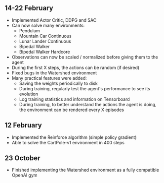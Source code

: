 
14-22 February
-----------

- Implemented Actor Critic, DDPG and SAC
- Can now solve many environments:
    - Pendulum
    - Mountain Car Continuous
    - Lunar Lander Continuous
    - Bipedal Walker
    - Bipedal Walker Hardcore
- Observations can now be scaled / normalized before giving them to the agent
- During the first X steps, the actions can be random (if desired)
- Fixed bugs in the Watershed environment
- Many practical features were added:
    - Saving the weights periodically to disk
    - During training, regularly test the agent's performance to see its evolution
    - Log training statistics and information on Tensorboard
    - During training, to better understand the actions the agent is doing, the 
    environment can be rendered every X episodes

12 February
-----------

- Implemented the Reinforce algorithm (simple policy gradient)
- Able to solve the CartPole-v1 environment in 400 steps

23 October
----------

- Finished implementing the Watershed environment as a fully compatible OpenAI gym